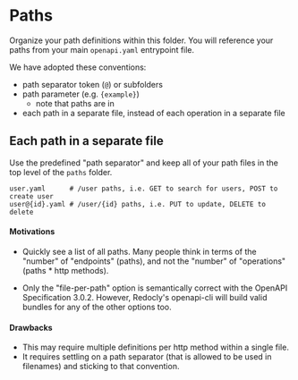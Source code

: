 Paths
=====

Organize your path definitions within this folder. You will reference your paths from your main `openapi.yaml` entrypoint file.

We have adopted these conventions:

* path separator token (`@`) or subfolders
* path parameter (e.g. `{example}`)
  * note that paths are in 
* each path in a separate file, instead of each operation in a separate file

## Each path in a separate file

Use the predefined "path separator" and keep all of your path files in the top 
level of the `paths` folder.

```
user.yaml      # /user paths, i.e. GET to search for users, POST to create user 
user@{id}.yaml # /user/{id} paths, i.e. PUT to update, DELETE to delete
```

#### Motivations

* Quickly see a list of all paths.  Many people think in terms of the "number" of "endpoints" (paths), and not the "number" of "operations" (paths * http methods).

* Only the "file-per-path" option is semantically correct with the OpenAPI Specification 3.0.2.  However, Redocly's openapi-cli will build valid bundles for any of the other options too.


#### Drawbacks

* This may require multiple definitions per http method within a single file.
* It requires settling on a path separator (that is allowed to be used in filenames) and sticking to that convention.
